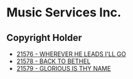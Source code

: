 # Music Services Inc.

## Copyright Holder

- [21576 - WHEREVER HE LEADS I'LL GO](/hymns/21576.md)
- [21578 - BACK TO BETHEL](/hymns/21578.md)
- [21579 - GLORIOUS IS THY NAME](/hymns/21579.md)

